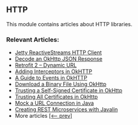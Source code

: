 ## HTTP

This module contains articles about HTTP libraries.

### Relevant Articles: 

- [Jetty ReactiveStreams HTTP Client](https://www.baeldung.com/jetty-reactivestreams-http-client)
- [Decode an OkHttp JSON Response](https://www.baeldung.com/okhttp-json-response)
- [Retrofit 2 – Dynamic URL](https://www.baeldung.com/retrofit-dynamic-url)
- [Adding Interceptors in OkHTTP](https://www.baeldung.com/java-okhttp-interceptors)
- [A Guide to Events in OkHTTP](https://www.baeldung.com/java-okhttp-events)
- [Download a Binary File Using OkHttp](https://www.baeldung.com/java-okhttp-download-binary-file)
- [Trusting a Self-Signed Certificate in OkHttp](https://www.baeldung.com/okhttp-self-signed-cert)
- [Trusting All Certificates in OkHttp](https://www.baeldung.com/okhttp-client-trust-all-certificates)
- [Mock a URL Connection in Java](https://www.baeldung.com/java-simulate-url-connection)
- [Creating REST Microservices with Javalin](https://www.baeldung.com/javalin-rest-microservices)
- More articles [[<-- prev]](/libraries-http)

